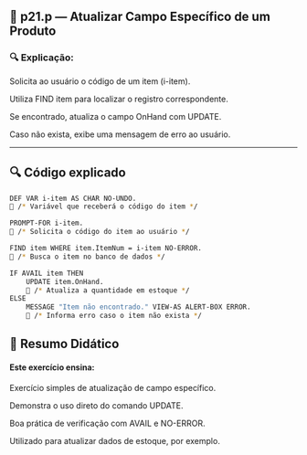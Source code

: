 
## 📁 p21.p — Atualizar Campo Específico de um Produto


### 🔍 Explicação:

Solicita ao usuário o código de um item (i-item).

Utiliza FIND item para localizar o registro correspondente.

Se encontrado, atualiza o campo OnHand com UPDATE.

Caso não exista, exibe uma mensagem de erro ao usuário.

---


## 🔍 Código explicado

```bash
DEF VAR i-item AS CHAR NO-UNDO.
🔵 /* Variável que receberá o código do item */

PROMPT-FOR i-item.
🔵 /* Solicita o código do item ao usuário */

FIND item WHERE item.ItemNum = i-item NO-ERROR.
🔵 /* Busca o item no banco de dados */

IF AVAIL item THEN
    UPDATE item.OnHand.
    🔵 /* Atualiza a quantidade em estoque */
ELSE
    MESSAGE "Item não encontrado." VIEW-AS ALERT-BOX ERROR.
    🔵 /* Informa erro caso o item não exista */

```



## 📘 Resumo Didático

#### Este exercício ensina:

Exercício simples de atualização de campo específico.

Demonstra o uso direto do comando UPDATE.

Boa prática de verificação com AVAIL e NO-ERROR.

Utilizado para atualizar dados de estoque, por exemplo.
